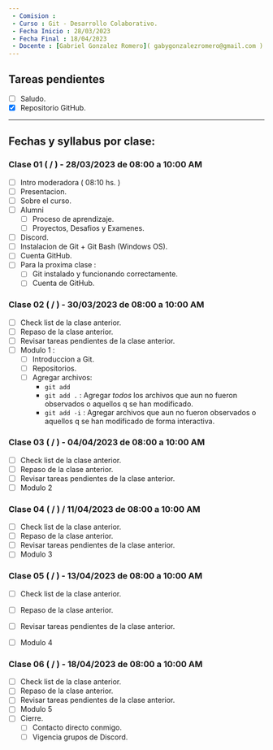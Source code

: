 ```yaml
---
 - Comision : 
 - Curso : Git - Desarrollo Colaborativo.
 - Fecha Inicio : 28/03/2023
 - Fecha Final : 18/04/2023
 - Docente : [Gabriel Gonzalez Romero]( gabygonzalezromero@gmail.com )
---
```

## Tareas pendientes
 - [ ] Saludo.
 - [X] Repositorio GitHub.

---

## Fechas y syllabus por clase:

### Clase 01 ( / ) - 28/03/2023 de 08:00 a 10:00 AM
 - [ ] Intro moderadora ( 08:10 hs. )
 - [ ] Presentacion.
 - [ ] Sobre el curso.
 - [ ] Alumni
    - [ ] Proceso de aprendizaje.
    - [ ] Proyectos, Desafios y Examenes.
 - [ ] Discord.
 - [ ] Instalacion de Git + Git Bash (Windows OS).
 - [ ] Cuenta GitHub.
 - [ ] Para la proxima clase :
    - [ ] Git instalado y funcionando correctamente.
    - [ ] Cuenta de GitHub.

### Clase 02 ( / ) - 30/03/2023 de 08:00 a 10:00 AM
 - [ ] Check list de la clase anterior.
 - [ ] Repaso de la clase anterior.
 - [ ] Revisar tareas pendientes de la clase anterior.
 - [ ] Modulo 1 : 
    - [ ] Introduccion a Git.
    - [ ] Repositorios.
    - [ ] Agregar archivos:
        - `git add`
        - `git add .` : Agregar *todos* los archivos que aun no fueron observados o aquellos q se han modificado.
        - `git add -i` : Agregar archivos que aun no fueron observados o aquellos q se han modificado de forma interactiva.

### Clase 03 ( / ) - 04/04/2023 de 08:00 a 10:00 AM
 - [ ] Check list de la clase anterior.
 - [ ] Repaso de la clase anterior.
 - [ ] Revisar tareas pendientes de la clase anterior.
 - [ ] Modulo 2

### Clase 04 ( / ) / 11/04/2023 de 08:00 a 10:00 AM
 - [ ] Check list de la clase anterior.
 - [ ] Repaso de la clase anterior.
 - [ ] Revisar tareas pendientes de la clase anterior.
 - [ ] Modulo 3

### Clase 05 ( / ) - 13/04/2023 de 08:00 a 10:00 AM
 - [ ] Check list de la clase anterior.
 - [ ] Repaso de la clase anterior.
 - [ ] Revisar tareas pendientes de la clase anterior.
 - [ ] Modulo 4


### Clase 06 ( / ) - 18/04/2023 de 08:00 a 10:00 AM
 - [ ] Check list de la clase anterior.
 - [ ] Repaso de la clase anterior.
 - [ ] Revisar tareas pendientes de la clase anterior.
 - [ ] Modulo 5
 - [ ] Cierre.
    - [ ] Contacto directo conmigo.
    - [ ] Vigencia grupos de Discord.
